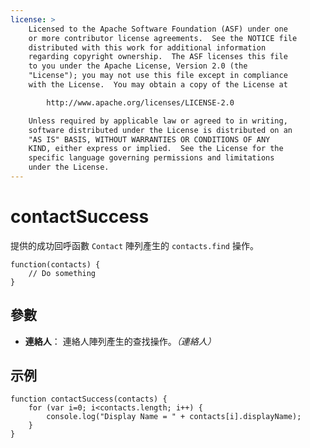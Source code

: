 ```yaml
---
license: >
    Licensed to the Apache Software Foundation (ASF) under one
    or more contributor license agreements.  See the NOTICE file
    distributed with this work for additional information
    regarding copyright ownership.  The ASF licenses this file
    to you under the Apache License, Version 2.0 (the
    "License"); you may not use this file except in compliance
    with the License.  You may obtain a copy of the License at

        http://www.apache.org/licenses/LICENSE-2.0

    Unless required by applicable law or agreed to in writing,
    software distributed under the License is distributed on an
    "AS IS" BASIS, WITHOUT WARRANTIES OR CONDITIONS OF ANY
    KIND, either express or implied.  See the License for the
    specific language governing permissions and limitations
    under the License.
---
```


# contactSuccess

提供的成功回呼函數 `Contact` 陣列產生的 `contacts.find` 操作。

    function(contacts) {
        // Do something
    }
    

## 參數

*   **連絡人**： 連絡人陣列產生的查找操作。*（連絡人）*

## 示例

    function contactSuccess(contacts) {
        for (var i=0; i<contacts.length; i++) {
            console.log("Display Name = " + contacts[i].displayName);
        }
    }